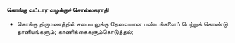 **கொங்கு வட்டார வழக்குச் சொல்லகராதி**
- கொங்கு திருமணத்தில் சமையலுக்கு தேவையான பண்டங்களைப் பெற்றுக் கொண்டு தானியங்களும்; காணிக்கைகளும்கொடுத்தல்;

